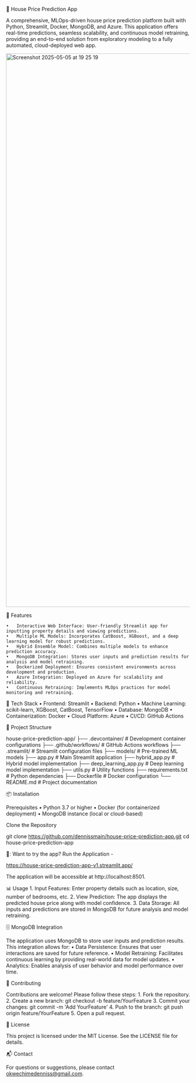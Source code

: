 🏡 House Price Prediction App

A comprehensive, MLOps-driven house price prediction platform built with Python, Streamlit, Docker, MongoDB, and Azure. This application offers real-time predictions, seamless scalability, and continuous model retraining, providing an end-to-end solution from exploratory modeling to a fully automated, cloud-deployed web app.

<img width="1512" alt="Screenshot 2025-05-05 at 19 25 19" src="https://github.com/user-attachments/assets/b09c9589-77f0-45e6-9fd8-be7807f26778" />




🚀 Features

	•	Interactive Web Interface: User-friendly Streamlit app for inputting property details and viewing predictions.
	•	Multiple ML Models: Incorporates CatBoost, XGBoost, and a deep learning model for robust predictions.
	•	Hybrid Ensemble Model: Combines multiple models to enhance prediction accuracy.
	•	MongoDB Integration: Stores user inputs and prediction results for analysis and model retraining.
	•	Dockerized Deployment: Ensures consistent environments across development and production.
	•	Azure Integration: Deployed on Azure for scalability and reliability.
	•	Continuous Retraining: Implements MLOps practices for model monitoring and retraining.

🧰 Tech Stack
	•	Frontend: Streamlit
	•	Backend: Python
	•	Machine Learning: scikit-learn, XGBoost, CatBoost, TensorFlow
	•	Database: MongoDB
	•	Containerization: Docker
	•	Cloud Platform: Azure
	•	CI/CD: GitHub Actions

📂 Project Structure

house-price-prediction-app/
├── .devcontainer/           # Development container configurations
├── .github/workflows/       # GitHub Actions workflows
├── .streamlit/              # Streamlit configuration files
├── models/                  # Pre-trained ML models
├── app.py                   # Main Streamlit application
├── hybrid_app.py            # Hybrid model implementation
├── deep_learning_app.py     # Deep learning model implementation
├── utils.py                 # Utility functions
├── requirements.txt         # Python dependencies
├── Dockerfile               # Docker configuration
└── README.md                # Project documentation

📦 Installation

Prerequisites
	•	Python 3.7 or higher
	•	Docker (for containerized deployment)
	•	MongoDB instance (local or cloud-based)

Clone the Repository

git clone https://github.com/dennissmain/house-price-prediction-app.git
cd house-price-prediction-app


🤖: Want to try the app?  Run the Application -

https://house-price-prediction-app-v1.streamlit.app/

The application will be accessible at http://localhost:8501.


📊 Usage
	1.	Input Features: Enter property details such as location, size, number of bedrooms, etc.
	2.	View Prediction: The app displays the predicted house price along with model confidence.
	3.	Data Storage: All inputs and predictions are stored in MongoDB for future analysis and model retraining.

🗄️ MongoDB Integration

The application uses MongoDB to store user inputs and prediction results. This integration allows for:
	•	Data Persistence: Ensures that user interactions are saved for future reference.
	•	Model Retraining: Facilitates continuous learning by providing real-world data for model updates.
	•	Analytics: Enables analysis of user behavior and model performance over time.

🤝 Contributing

Contributions are welcome! Please follow these steps:
	1.	Fork the repository.
	2.	Create a new branch: git checkout -b feature/YourFeature
	3.	Commit your changes: git commit -m 'Add YourFeature'
	4.	Push to the branch: git push origin feature/YourFeature
	5.	Open a pull request.

📄 License

This project is licensed under the MIT License. See the LICENSE file for details.

📬 Contact

For questions or suggestions, please contact okwechimedenniss@gmail.com.
